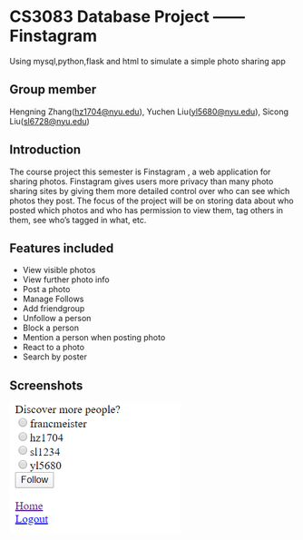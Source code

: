 # CS3083 Database Project —— Finstagram
Using mysql,python,flask and html to simulate a simple photo sharing app

## Group member
Hengning Zhang(hz1704@nyu.edu), Yuchen Liu(yl5680@nyu.edu), Sicong Liu(sl6728@nyu.edu)

## Introduction
The course project this semester is Finstagram , a web application for sharing photos.
Finstagram gives users more privacy than many photo sharing sites by giving them more
detailed control over who can see which photos they post. The focus of the project will be on
storing data about who posted which photos and who has permission to view them, tag others
in them, see who’s tagged in what, etc.

## Features included
* View visible photos
* View further photo info
* Post a photo
* Manage Follows
* Add friendgroup
* Unfollow a person
* Block a person
* Mention a person when posting photo
* React to a photo
* Search by poster

## Screenshots
![Discover](https://github.com/HengningZhang/CS_3083_Project/blob/master/screenshots/discover.PNG)
